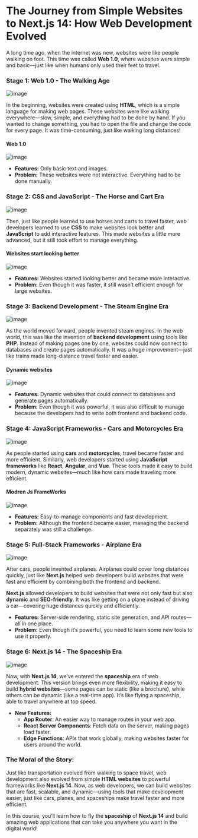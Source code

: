 # The Journey from Simple Websites to Next.js 14: How Web Development Evolved

A long time ago, when the internet was new, websites were like people walking on foot. This time was called **Web 1.0**, where websites were simple and basic—just like when humans only used their feet to travel.


### **Stage 1: Web 1.0 - The Walking Age**
![image](https://github.com/user-attachments/assets/ff229e37-154d-4f14-9d29-bdae8e583286)

In the beginning, websites were created using **HTML**, which is a simple language for making web pages. These websites were like walking everywhere—slow, simple, and everything had to be done by hand. If you wanted to change something, you had to open the file and change the code for every page. It was time-consuming, just like walking long distances!

#### Web 1.0
![image](https://github.com/user-attachments/assets/a246093b-16a9-4dca-9974-b1966098032c)

- **Features:** Only basic text and images.
- **Problem:** These websites were not interactive. Everything had to be done manually.



### **Stage 2: CSS and JavaScript - The Horse and Cart Era**
![image](https://github.com/user-attachments/assets/06d94a59-cdf0-42dc-8672-d4b08946257b)




Then, just like people learned to use horses and carts to travel faster, web developers learned to use **CSS** to make websites look better and **JavaScript** to add interactive features. This made websites a little more advanced, but it still took effort to manage everything.

#### Websites start looking better
![image](https://github.com/user-attachments/assets/2a0df598-1932-4ba3-972d-e7bef8d2a979)

- **Features:** Websites started looking better and became more interactive.
- **Problem:** Even though it was faster, it still wasn’t efficient enough for large websites.



### **Stage 3: Backend Development - The Steam Engine Era**
![image](https://github.com/user-attachments/assets/8f464280-af6e-4834-8631-feeb3c57fd9e)


As the world moved forward, people invented steam engines. In the web world, this was like the invention of **backend development** using tools like **PHP**. Instead of making pages one by one, websites could now connect to databases and create pages automatically. It was a huge improvement—just like trains made long-distance travel faster and easier.

#### Dynamic websites
![image](https://github.com/user-attachments/assets/24480e7f-9887-401f-bbae-83a19323839a)

- **Features:** Dynamic websites that could connect to databases and generate pages automatically.
- **Problem:** Even though it was powerful, it was also difficult to manage because the developers had to write both frontend and backend code.


### **Stage 4: JavaScript Frameworks - Cars and Motorcycles Era**
![image](https://github.com/user-attachments/assets/567cddd3-30e4-4086-a5d5-381158b4fc1e)


As people started using **cars** and **motorcycles**, travel became faster and more efficient. Similarly, web developers started using **JavaScript frameworks** like **React**, **Angular**, and **Vue**. These tools made it easy to build modern, dynamic websites—much like how cars made traveling more efficient.

#### Modren Js FrameWorks
![image](https://github.com/user-attachments/assets/7089640a-df0b-4453-8036-bca32e6c9406)

- **Features:** Easy-to-manage components and fast development.
- **Problem:** Although the frontend became easier, managing the backend separately was still a challenge.



### **Stage 5: Full-Stack Frameworks - Airplane Era**

![image](https://github.com/user-attachments/assets/92cb9c38-eb45-4b5c-a55d-caf58d605d52)

After cars, people invented airplanes. Airplanes could cover long distances quickly, just like **Next.js** helped web developers build websites that were fast and efficient by combining both the frontend and backend.

**Next.js** allowed developers to build websites that were not only fast but also **dynamic** and **SEO-friendly**. It was like getting on a plane instead of driving a car—covering huge distances quickly and efficiently.

- **Features:** Server-side rendering, static site generation, and API routes—all in one place.
- **Problem:** Even though it’s powerful, you need to learn some new tools to use it properly.



### **Stage 6: Next.js 14 - The Spaceship Era**
![image](https://github.com/user-attachments/assets/91e9f6ed-c26a-446f-8893-b5c959a34264)


Now, with **Next.js 14**, we’ve entered the **spaceship** era of web development. This version brings even more flexibility, making it easy to build **hybrid websites**—some pages can be static (like a brochure), while others can be dynamic (like a real-time app). It’s like flying a spaceship, able to travel anywhere at top speed.

- **New Features:** 
  - **App Router**: An easier way to manage routes in your web app.
  - **React Server Components**: Fetch data on the server, making pages load faster.
  - **Edge Functions**: APIs that work globally, making websites faster for users around the world.



### **The Moral of the Story:**

Just like transportation evolved from walking to space travel, web development also evolved from simple **HTML websites** to powerful frameworks like **Next.js 14**. Now, as web developers, we can build websites that are fast, scalable, and dynamic—using tools that make development easier, just like cars, planes, and spaceships make travel faster and more efficient.

In this course, you’ll learn how to fly the **spaceship** of **Next.js 14** and build amazing web applications that can take you anywhere you want in the digital world!
